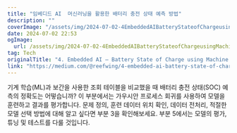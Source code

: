 ```yaml
---
title: "임베디드 AI  머신러닝을 활용한 배터리 충전 상태 예측 방법"
description: ""
coverImage: "/assets/img/2024-07-02-4EmbeddedAIBatteryStateofChargeusingMachineLearning_0.png"
date: 2024-07-02 22:53
ogImage: 
  url: /assets/img/2024-07-02-4EmbeddedAIBatteryStateofChargeusingMachineLearning_0.png
tag: Tech
originalTitle: "4. Embedded AI — Battery State of Charge using Machine Learning"
link: "https://medium.com/@reefwing/4-embedded-ai-battery-state-of-charge-using-machine-learning-c6bc4ae27a11"
---
```



기계 학습(ML)과 보간을 사용한 조회 테이블을 비교했을 때 배터리 충전 상태(SOC) 예측의 정확도는 어떻습니까? 이 부분에서는 가우시안 프로세스 회귀를 사용하여 모델을 훈련하고 결과를 평가합니다. 문제 정의, 훈련 데이터 위치 확인, 데이터 전처리, 적절한 모델 선택 방법에 대해 알고 싶다면 부분 3을 확인해보세요. 부분 5에서는 모델의 평가, 튜닝 및 테스트를 다룰 것입니다.